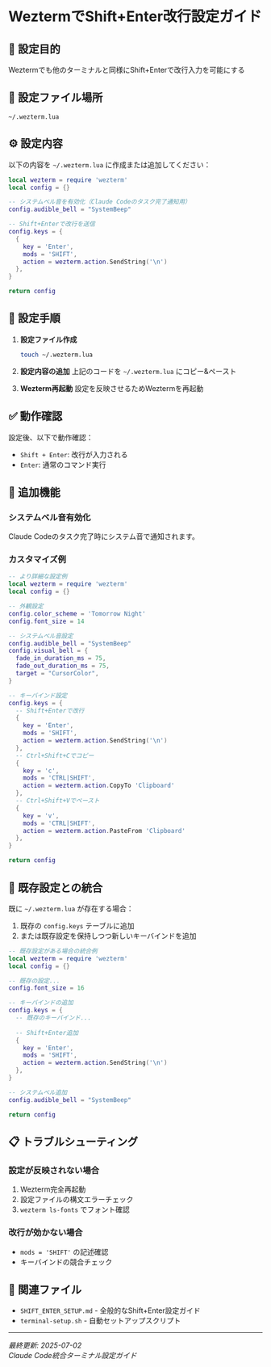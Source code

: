 # WeztermでShift+Enter改行設定ガイド

## 🎯 設定目的
Weztermでも他のターミナルと同様にShift+Enterで改行入力を可能にする

## 📁 設定ファイル場所
```
~/.wezterm.lua
```

## ⚙️ 設定内容

以下の内容を `~/.wezterm.lua` に作成または追加してください：

```lua
local wezterm = require 'wezterm'
local config = {}

-- システムベル音を有効化（Claude Codeのタスク完了通知用）
config.audible_bell = "SystemBeep"

-- Shift+Enterで改行を送信
config.keys = {
  {
    key = 'Enter',
    mods = 'SHIFT',
    action = wezterm.action.SendString('\n')
  },
}

return config
```

## 🔧 設定手順

1. **設定ファイル作成**
   ```bash
   touch ~/.wezterm.lua
   ```

2. **設定内容の追加**
   上記のコードを `~/.wezterm.lua` にコピー&ペースト

3. **Wezterm再起動**
   設定を反映させるためWeztermを再起動

## ✅ 動作確認

設定後、以下で動作確認：
- `Shift + Enter`: 改行が入力される
- `Enter`: 通常のコマンド実行

## 🔔 追加機能

### システムベル音有効化
Claude Codeのタスク完了時にシステム音で通知されます。

### カスタマイズ例

```lua
-- より詳細な設定例
local wezterm = require 'wezterm'
local config = {}

-- 外観設定
config.color_scheme = 'Tomorrow Night'
config.font_size = 14

-- システムベル音設定
config.audible_bell = "SystemBeep"
config.visual_bell = {
  fade_in_duration_ms = 75,
  fade_out_duration_ms = 75,
  target = "CursorColor",
}

-- キーバインド設定
config.keys = {
  -- Shift+Enterで改行
  {
    key = 'Enter',
    mods = 'SHIFT',
    action = wezterm.action.SendString('\n')
  },
  -- Ctrl+Shift+Cでコピー
  {
    key = 'c',
    mods = 'CTRL|SHIFT',
    action = wezterm.action.CopyTo 'Clipboard'
  },
  -- Ctrl+Shift+Vでペースト
  {
    key = 'v',
    mods = 'CTRL|SHIFT',
    action = wezterm.action.PasteFrom 'Clipboard'
  },
}

return config
```

## 🔄 既存設定との統合

既に `~/.wezterm.lua` が存在する場合：

1. 既存の `config.keys` テーブルに追加
2. または既存設定を保持しつつ新しいキーバインドを追加

```lua
-- 既存設定がある場合の統合例
local wezterm = require 'wezterm'
local config = {}

-- 既存の設定...
config.font_size = 16

-- キーバインドの追加
config.keys = {
  -- 既存のキーバインド...
  
  -- Shift+Enter追加
  {
    key = 'Enter',
    mods = 'SHIFT',
    action = wezterm.action.SendString('\n')
  },
}

-- システムベル追加
config.audible_bell = "SystemBeep"

return config
```

## 📋 トラブルシューティング

### 設定が反映されない場合
1. Wezterm完全再起動
2. 設定ファイルの構文エラーチェック
3. `wezterm ls-fonts` でフォント確認

### 改行が効かない場合
- `mods = 'SHIFT'` の記述確認
- キーバインドの競合チェック

## 🔗 関連ファイル

- `SHIFT_ENTER_SETUP.md` - 全般的なShift+Enter設定ガイド
- `terminal-setup.sh` - 自動セットアップスクリプト

---
*最終更新: 2025-07-02*  
*Claude Code統合ターミナル設定ガイド*